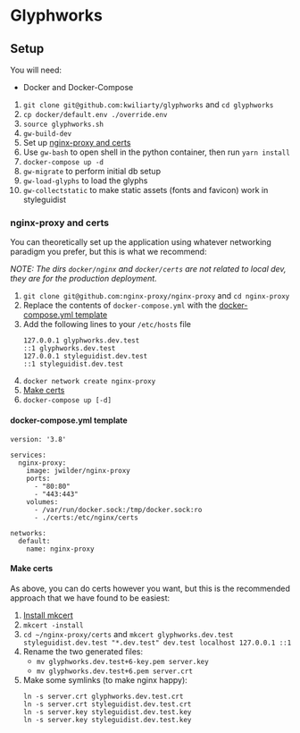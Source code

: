 # Glyphworks

## Setup

You will need:
- Docker and Docker-Compose

1. `git clone git@github.com:kwiliarty/glyphworks` and `cd glyphworks`
2. `cp docker/default.env ./override.env`
3. `source glyphworks.sh`
4. `gw-build-dev`
5. Set up [nginx-proxy and certs](#nginx-proxy-and-certs)
6. Use `gw-bash` to open shell in the python container, then run `yarn install`
7. `docker-compose up -d`
8. `gw-migrate` to perform initial db setup
9. `gw-load-glyphs` to load the glyphs
10. `gw-collectstatic` to make static assets (fonts and favicon) work in styleguidist

### nginx-proxy and certs

You can theoretically set up the application using whatever networking paradigm you prefer, but this is what we recommend:

*NOTE: The dirs `docker/nginx` and `docker/certs` are not related to local dev, they are for the production deployment.*

1. `git clone git@github.com:nginx-proxy/nginx-proxy` and `cd nginx-proxy`
2. Replace the contents of `docker-compose.yml` with the [docker-compose.yml template](#docker-composeyml-template)
3. Add the following lines to your `/etc/hosts`  file
	```
	127.0.0.1 glyphworks.dev.test
	::1 glyphworks.dev.test
	127.0.0.1 styleguidist.dev.test
	::1 styleguidist.dev.test
	```
4. `docker network create nginx-proxy`
5. [Make certs](#make-certs)
6. `docker-compose up [-d]`

#### docker-compose.yml template

```
version: '3.8'

services:
  nginx-proxy:
    image: jwilder/nginx-proxy
    ports:
      - "80:80"
      - "443:443"
    volumes:
      - /var/run/docker.sock:/tmp/docker.sock:ro
      - ./certs:/etc/nginx/certs

networks:
  default:
    name: nginx-proxy
```

#### Make certs

As above, you can do certs however you want, but this is the recommended approach that we have found to be easiest:

1. [Install mkcert](https://github.com/FiloSottile/mkcert)
2. `mkcert -install`
3.  `cd ~/nginx-proxy/certs` and `mkcert glyphworks.dev.test styleguidist.dev.test "*.dev.test" dev.test localhost 127.0.0.1 ::1`
4. Rename the two generated files: 
	- `mv glyphworks.dev.test+6-key.pem server.key`
	- `mv glyphworks.dev.test+6.pem server.crt`
5. Make some symlinks (to make nginx happy):
	```
	ln -s server.crt glyphworks.dev.test.crt
	ln -s server.crt styleguidist.dev.test.crt
	ln -s server.key styleguidist.dev.test.key
	ln -s server.key styleguidist.dev.test.key
	```
